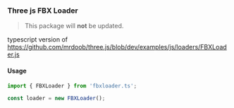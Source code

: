 ### Three js FBX Loader

> This package will **not** be updated.

typescript version of https://github.com/mrdoob/three.js/blob/dev/examples/js/loaders/FBXLoader.js

#### Usage

```typescript
import { FBXLoader } from 'fbxloader.ts';

const loader = new FBXLoader();
```
